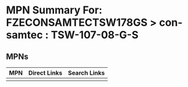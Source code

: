 



# MPN Summary For: FZECONSAMTECTSW178GS > con-samtec : TSW-107-08-G-S

## MPNs
  

|MPN|Direct Links|Search Links|
| :--- | :--- | :--- |
||||
